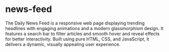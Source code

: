 # news-feed
The Daily News Feed is a responsive web page displaying trending headlines with engaging animations and a modern glassmorphism design. It features a search bar to filter articles and smooth hover and reveal effects for better interactivity. Built using pure HTML, CSS, and JavaScript, it delivers a dynamic, visually appealing user experience.
